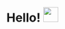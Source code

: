 # Hello!  <img src="https://github.com/dduyg/dduyg.github.io/blob/6468aa588ec757380298b7e574df4748bd115c0d/images/Hand.gif" width="35px">
